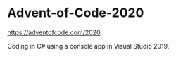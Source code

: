 # Advent-of-Code-2020

https://adventofcode.com/2020

Coding in C# using a console app in Visual Studio 2019.
